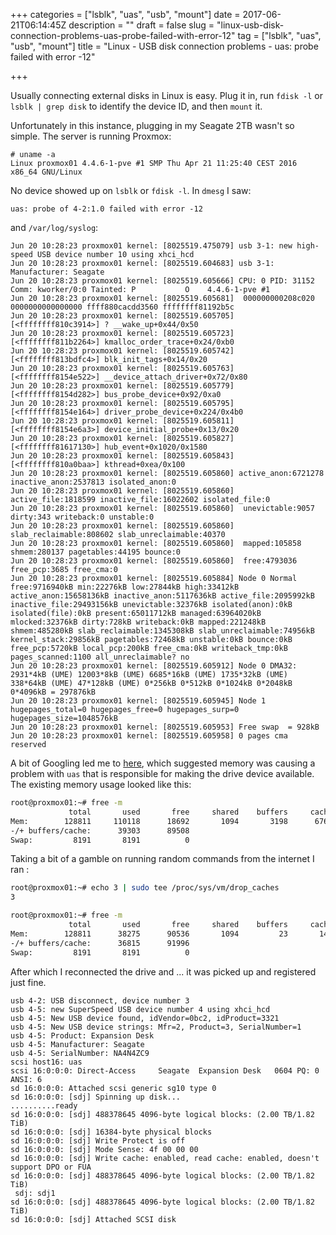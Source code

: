 +++
categories = ["lsblk", "uas", "usb", "mount"]
date = 2017-06-21T06:14:45Z
description = ""
draft = false
slug = "linux-usb-disk-connection-problems-uas-probe-failed-with-error-12"
tag = ["lsblk", "uas", "usb", "mount"]
title = "Linux - USB disk connection problems - uas: probe failed with error -12"

+++

Usually connecting external disks in Linux is easy. Plug it in, run `fdisk -l` or `lsblk | grep disk` to identify the device ID, and then `mount` it. 

Unfortunately in this instance, plugging in my Seagate 2TB wasn't so simple. The server is running Proxmox: 

    # uname -a
    Linux proxmox01 4.4.6-1-pve #1 SMP Thu Apr 21 11:25:40 CEST 2016 x86_64 GNU/Linux

No device showed up on `lsblk` or `fdisk -l`. In `dmesg` I saw: 

    uas: probe of 4-2:1.0 failed with error -12

and `/var/log/syslog`: 

```
Jun 20 10:28:23 proxmox01 kernel: [8025519.475079] usb 3-1: new high-speed USB device number 10 using xhci_hcd
Jun 20 10:28:23 proxmox01 kernel: [8025519.604683] usb 3-1: Manufacturer: Seagate
Jun 20 10:28:23 proxmox01 kernel: [8025519.605666] CPU: 0 PID: 31152 Comm: kworker/0:0 Tainted: P           O    4.4.6-1-pve #1
Jun 20 10:28:23 proxmox01 kernel: [8025519.605681]  000000000208c020 0000000000000000 ffff880cacdd3560 ffffffff81192b5c
Jun 20 10:28:23 proxmox01 kernel: [8025519.605705]  [<ffffffff810c3914>] ? __wake_up+0x44/0x50
Jun 20 10:28:23 proxmox01 kernel: [8025519.605723]  [<ffffffff811b2264>] kmalloc_order_trace+0x24/0xb0
Jun 20 10:28:23 proxmox01 kernel: [8025519.605742]  [<ffffffff813bdfc4>] blk_init_tags+0x14/0x20
Jun 20 10:28:23 proxmox01 kernel: [8025519.605763]  [<ffffffff8154e522>] __device_attach_driver+0x72/0x80
Jun 20 10:28:23 proxmox01 kernel: [8025519.605779]  [<ffffffff8154d282>] bus_probe_device+0x92/0xa0
Jun 20 10:28:23 proxmox01 kernel: [8025519.605795]  [<ffffffff8154e164>] driver_probe_device+0x224/0x4b0
Jun 20 10:28:23 proxmox01 kernel: [8025519.605811]  [<ffffffff8154e6a3>] device_initial_probe+0x13/0x20
Jun 20 10:28:23 proxmox01 kernel: [8025519.605827]  [<ffffffff81617130>] hub_event+0x1020/0x1580
Jun 20 10:28:23 proxmox01 kernel: [8025519.605843]  [<ffffffff810a0baa>] kthread+0xea/0x100
Jun 20 10:28:23 proxmox01 kernel: [8025519.605860] active_anon:6721278 inactive_anon:2537813 isolated_anon:0
Jun 20 10:28:23 proxmox01 kernel: [8025519.605860]  active_file:1818599 inactive_file:16022602 isolated_file:0
Jun 20 10:28:23 proxmox01 kernel: [8025519.605860]  unevictable:9057 dirty:343 writeback:0 unstable:0
Jun 20 10:28:23 proxmox01 kernel: [8025519.605860]  slab_reclaimable:808602 slab_unreclaimable:40370
Jun 20 10:28:23 proxmox01 kernel: [8025519.605860]  mapped:105858 shmem:280137 pagetables:44195 bounce:0
Jun 20 10:28:23 proxmox01 kernel: [8025519.605860]  free:4793036 free_pcp:3685 free_cma:0
Jun 20 10:28:23 proxmox01 kernel: [8025519.605884] Node 0 Normal free:9716940kB min:22276kB low:27844kB high:33412kB active_anon:15658136kB inactive_anon:5117636kB active_file:2095992kB inactive_file:29493156kB unevictable:32376kB isolated(anon):0kB isolated(file):0kB present:65011712kB managed:63964020kB mlocked:32376kB dirty:728kB writeback:0kB mapped:221248kB shmem:485280kB slab_reclaimable:1345308kB slab_unreclaimable:74956kB kernel_stack:29856kB pagetables:72468kB unstable:0kB bounce:0kB free_pcp:5720kB local_pcp:200kB free_cma:0kB writeback_tmp:0kB pages_scanned:1100 all_unreclaimable? no
Jun 20 10:28:23 proxmox01 kernel: [8025519.605912] Node 0 DMA32: 2931*4kB (UME) 12003*8kB (UME) 6685*16kB (UME) 1735*32kB (UME) 338*64kB (UME) 47*128kB (UME) 0*256kB 0*512kB 0*1024kB 0*2048kB 0*4096kB = 297876kB
Jun 20 10:28:23 proxmox01 kernel: [8025519.605945] Node 1 hugepages_total=0 hugepages_free=0 hugepages_surp=0 hugepages_size=1048576kB
Jun 20 10:28:23 proxmox01 kernel: [8025519.605953] Free swap  = 928kB
Jun 20 10:28:23 proxmox01 kernel: [8025519.605958] 0 pages cma reserved
```

A bit of Googling led me to [here](https://unix.stackexchange.com/questions/270945/why-cant-i-mount-the-disk-now-with-limited-memory), which suggested memory was causing a problem with `uas` that is responsible for making the drive device available. The existing memory usage looked like this: 

```bash
root@proxmox01:~# free -m
             total       used       free     shared    buffers     cached
Mem:        128811     110118      18692       1094       3198      67616
-/+ buffers/cache:      39303      89508
Swap:         8191       8191          0
```
Taking a bit of a gamble on running random commands from the internet I ran : 
```bash
root@proxmox01:~# echo 3 | sudo tee /proc/sys/vm/drop_caches
3

root@proxmox01:~# free -m
             total       used       free     shared    buffers     cached
Mem:        128811      38275      90536       1094         23       1435
-/+ buffers/cache:      36815      91996
Swap:         8191       8191          0
```

After which I reconnected the drive and ... it was picked up and registered just fine. 

```
usb 4-2: USB disconnect, device number 3
usb 4-5: new SuperSpeed USB device number 4 using xhci_hcd
usb 4-5: New USB device found, idVendor=0bc2, idProduct=3321
usb 4-5: New USB device strings: Mfr=2, Product=3, SerialNumber=1
usb 4-5: Product: Expansion Desk
usb 4-5: Manufacturer: Seagate
usb 4-5: SerialNumber: NA4N4ZC9
scsi host16: uas
scsi 16:0:0:0: Direct-Access     Seagate  Expansion Desk   0604 PQ: 0 ANSI: 6
sd 16:0:0:0: Attached scsi generic sg10 type 0
sd 16:0:0:0: [sdj] Spinning up disk...
..........ready
sd 16:0:0:0: [sdj] 488378645 4096-byte logical blocks: (2.00 TB/1.82 TiB)
sd 16:0:0:0: [sdj] 16384-byte physical blocks
sd 16:0:0:0: [sdj] Write Protect is off
sd 16:0:0:0: [sdj] Mode Sense: 4f 00 00 00
sd 16:0:0:0: [sdj] Write cache: enabled, read cache: enabled, doesn't support DPO or FUA
sd 16:0:0:0: [sdj] 488378645 4096-byte logical blocks: (2.00 TB/1.82 TiB)
 sdj: sdj1
sd 16:0:0:0: [sdj] 488378645 4096-byte logical blocks: (2.00 TB/1.82 TiB)
sd 16:0:0:0: [sdj] Attached SCSI disk
```

